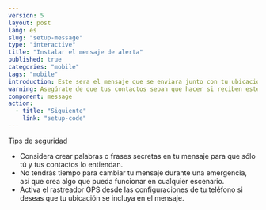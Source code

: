```yaml
---
version: 5
layout: post
lang: es
slug: "setup-message"
type: "interactive"
title: "Instalar el mensaje de alerta"
published: true
categories: "mobile"
tags: "mobile"
introduction: Este sera el mensaje que se enviara junto con tu ubicacion.
warning: Asegúrate de que tus contactos sepan que hacer si reciben este mensaje.
component: message
action:
  - title: "Siguiente"
    link: "setup-code"
---
```


Tips de seguridad

 - Considera crear palabras o frases secretas en tu mensaje para que sólo tú y tus contactos lo entiendan. 
 - No tendrás tiempo para cambiar tu mensaje durante una emergencia, así que crea algo que pueda funcionar en cualquier escenario.
 - Activa el rastreador GPS desde las configuraciones de tu teléfono si deseas que tu ubicación se incluya en el mensaje.
